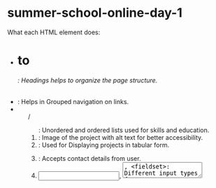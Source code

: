 # summer-school-online-day-1

What each HTML element does:
- <h1> to <h6>: Headings helps to organize the page structure.
- <nav>: Helps in Grouped navigation on links.
- <ul>/<ol>: Unordered and ordered lists used for skills and education.
- <img>: Image of the project with alt text for better accessibility.
- <table>: Used for Displaying projects in tabular form.
- <form>: Accepts contact details from user.
- <input>, <textarea>, <fieldset>: Different input types for user data.
- <footer>: Closing section with copyright.

Why I chose specific input types:
- 'email' helps validate email format.
- 'tel' with pattern ensures only digits are entered.
- 'date' is user-friendly for selecting a day.
- 'range' adds interactivity and visual feedback.

Navigation:
I used a basic <nav> block with links to each file so users can go between pages easily.

Favicon:
A .svg file is linked in each page using the <link rel="icon"> tag.

